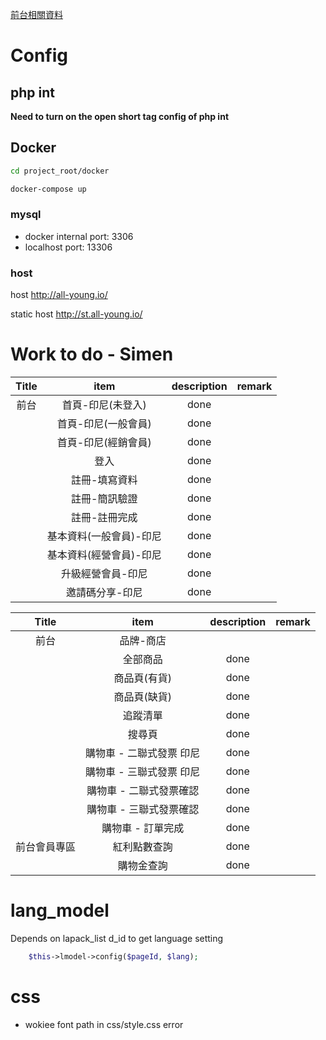[前台相關資料](/LOGGER.simen.md)

# Config

## php int

**Need to turn on the open short tag config of php int**

## Docker

```bash
cd project_root/docker
```

```bash
docker-compose up
```

### mysql

- docker internal port: 3306
- localhost port: 13306

### host

host http://all-young.io/

static host http://st.all-young.io/


# Work to do - Simen

| Title |          item           | description | remark |
| :---: | :---------------------: | :---------: | :----: |
| 前台  |    首頁-印尼(未登入)    |    done     | &nbsp; |
|       |   首頁-印尼(一般會員)   |    done     | &nbsp; |
|       |   首頁-印尼(經銷會員)   |    done     | &nbsp; |
|       |          登入           |    done     | &nbsp; |
|       |      註冊-填寫資料      |    done     | &nbsp; |
|       |      註冊-簡訊驗證      |    done     | &nbsp; |
|       |      註冊-註冊完成      |    done     | &nbsp; |
|       | 基本資料(一般會員)-印尼 |    done     | &nbsp; |
|       | 基本資料(經營會員)-印尼 |    done     | &nbsp; |
|       |    升級經營會員-印尼    |    done     | &nbsp; |
|       |     邀請碼分享-印尼     |    done     | &nbsp; |

|    Title     |           item           | description | remark |
| :----------: | :----------------------: | :---------: | :----: |
|     前台     |        品牌-商店         |   &nbsp;    | &nbsp; |
|              |         全部商品         |    done     | &nbsp; |
|              |       商品頁(有貨)       |    done     | &nbsp; |
|              |       商品頁(缺貨)       |    done     | &nbsp; |
|              |         追蹤清單         |    done     | &nbsp; |
|              |          搜尋頁          |    done     | &nbsp; |
|              | 購物車 - 二聯式發票 印尼 |    done     | &nbsp; |
|              | 購物車 - 三聯式發票 印尼 |    done     | &nbsp; |
|              | 購物車 - 二聯式發票確認  |    done     | &nbsp; |
|              | 購物車 - 三聯式發票確認  |    done     | &nbsp; |
|              |    購物車 - 訂單完成     |    done     | &nbsp; |
| 前台會員專區 |       紅利點數查詢       |    done     | &nbsp; |
|              |        購物金查詢        |    done     | &nbsp; |


# lang_model

Depends on lapack_list d_id to get language setting

```php
    $this->lmodel->config($pageId, $lang); 
```

# css 

- wokiee font path in css/style.css error

